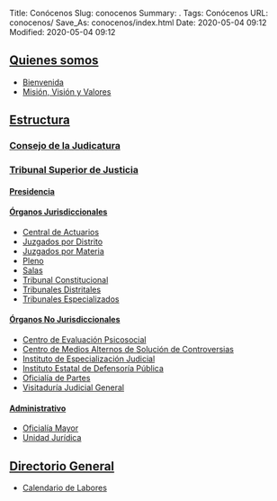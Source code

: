 Title: Conócenos
Slug: conocenos
Summary: .
Tags: Conócenos
URL: conocenos/
Save_As: conocenos/index.html
Date: 2020-05-04 09:12
Modified: 2020-05-04 09:12


## [Quienes somos](quienes-somos/)

* [Bienvenida](quienes-somos/bienvenida/)
* [Misión, Visión y Valores](quienes-somos/mision-vision-y-valores/)

## [Estructura](estructura/)

### [Consejo de la Judicatura](estructura/consejo-de-la-judicatura/)

### [Tribunal Superior de Justicia](estructura/tribunal-superior-de-justicia/)

#### [Presidencia](estructura/tribunal-superior-de-justicia/presidencia/)

#### [Órganos Jurisdiccionales](estructura/tribunal-superior-de-justicia/organos-jurisdiccionales/)

* [Central de Actuarios](estructura/tribunal-superior-de-justicia/organos-jurisdiccionales/central-de-actuarios/)
* [Juzgados por Distrito](estructura/tribunal-superior-de-justicia/organos-jurisdiccionales/juzgados-por-distrito/)
* [Juzgados por Materia](estructura/tribunal-superior-de-justicia/organos-jurisdiccionales/juzgados-por-materia/)
* [Pleno](estructura/tribunal-superior-de-justicia/organos-jurisdiccionales/pleno/)
* [Salas](estructura/tribunal-superior-de-justicia/organos-jurisdiccionales/salas/)
* [Tribunal Constitucional](estructura/tribunal-superior-de-justicia/organos-jurisdiccionales/tribunal-constitucional/)
* [Tribunales Distritales](estructura/tribunal-superior-de-justicia/organos-jurisdiccionales/tribunales-distritales/)
* [Tribunales Especializados](estructura/tribunal-superior-de-justicia/organos-jurisdiccionales/tribunales-especializados/)

#### [Órganos No Jurisdiccionales](estructura/tribunal-superior-de-justicia/organos-no-jurisdiccionales/)

* [Centro de Evaluación Psicosocial](estructura/tribunal-superior-de-justicia/organos-no-jurisdiccionales/centro-de-evaluacion-psicosocial/)
* [Centro de Medios Alternos de Solución de Controversias](estructura/tribunal-superior-de-justicia/organos-no-jurisdiccionales/centro-de-medios-alternos-de-solucion-de-controversias/)
* [Instituto de Especialización Judicial](estructura/tribunal-superior-de-justicia/organos-no-jurisdiccionales/instituto-de-especializacion-judicial/)
* [Instituto Estatal de Defensoría Pública](estructura/tribunal-superior-de-justicia/organos-no-jurisdiccionales/instituto-estatal-de-defensoria-publica/)
* [Oficialía de Partes](estructura/tribunal-superior-de-justicia/organos-no-jurisdiccionales/oficialia-de-partes/)
* [Visitaduría Judicial General](estructura/tribunal-superior-de-justicia/organos-no-jurisdiccionales/visitaduria-judicial-general/)

#### [Administrativo](estructura/tribunal-superior-de-justicia/administrativos/)

* [Oficialía Mayor](estructura/tribunal-superior-de-justicia/administrativos/oficialia-mayor/)
* [Unidad Jurídica](estructura/tribunal-superior-de-justicia/administrativos/unidad-juridica/)

## [Directorio General](directorio-general/)

* [Calendario de Labores](directorio-general/calendario-de-labores/)



